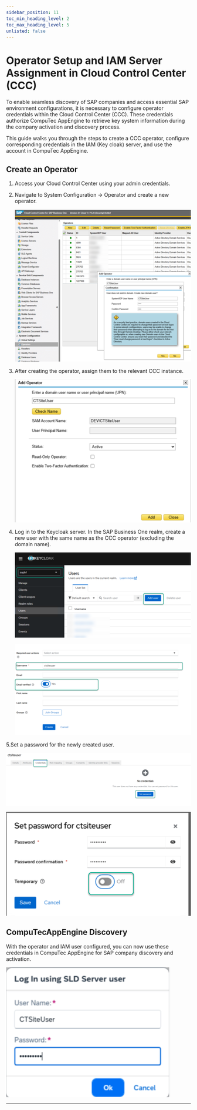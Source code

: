 ```yaml
---
sidebar_position: 11
toc_min_heading_level: 2
toc_max_heading_level: 5
unlisted: false
---
```


# Operator Setup and IAM Server Assignment in Cloud Control Center (CCC)

To enable seamless discovery of SAP companies and access essential SAP environment configurations, it is necessary to configure operator credentials within the Cloud Control Center (CCC). These credentials authorize CompuTec AppEngine to retrieve key system information during the company activation and discovery process.

This guide walks you through the steps to create a CCC operator, configure corresponding credentials in the IAM (Key cloak) server, and use the account in CompuTec AppEngine.

## Create an Operator

1. Access your Cloud Control Center using your admin credentials.
2. Navigate to System Configuration → Operator and create a new operator.

    ![Create Operator](./media/configuration-and-administration/CCC/CreateOperator.png)

3. After creating the operator, assign them to the relevant CCC instance.

    ![Add Operator](./media/configuration-and-administration/CCC/CreateOperator_Add.png)

4. Log in to the Keycloak server. In the SAP Business One realm, create a new user with the same name as the CCC operator (excluding the domain name).

    ![Create Auth User](./media/configuration-and-administration/CCC/CreateUser.png)

    ![Add Auth User](./media/configuration-and-administration/CCC/CreateUser_Add.png)

5.Set a password for the newly created user.

![Ceeate Auth User](./media/configuration-and-administration/CCC/SetPassword.png)

![Add  Auth User](./media/configuration-and-administration/CCC/SetPassword_Add.png)

## CompuTecAppEngine Discovery

With the operator and IAM user configured, you can now use these credentials in CompuTec AppEngine for SAP company discovery and activation.

![Discover](./media/configuration-and-administration/CCC/Discover.png)

---
